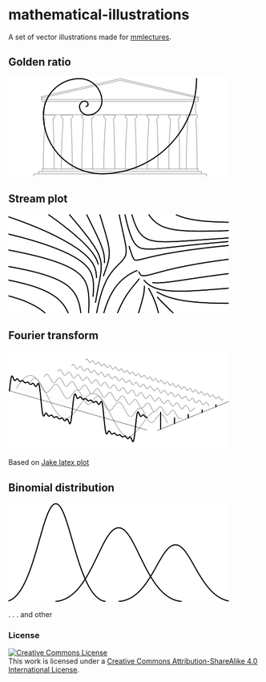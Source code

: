 # mathematical-illustrations
A set of vector illustrations made for [mmlectures](https://mmlectures.ru).
## Golden ratio
![golden_ratio](/number-theory/golden_ratio.png)
## Stream plot
![stream_plot](/differential-equations/stream_plot.png)
## Fourier transform
![fourier_transform](/cryptography/fourier_transform.png)

Based on [Jake latex plot]( http://pgfplots.net/tikz/examples/fourier-transform/)

## Binomial distribution
![binomial_distrubution](/probability-theory/binomial_distribution.png)

. . . and other
### License

<a rel="license" href="http://creativecommons.org/licenses/by-sa/4.0/"><img alt="Creative Commons License" style="border-width:0" src="https://i.creativecommons.org/l/by-sa/4.0/80x15.png" /></a><br />This work is licensed under a <a rel="license" href="http://creativecommons.org/licenses/by-sa/4.0/">Creative Commons Attribution-ShareAlike 4.0 International License</a>.
